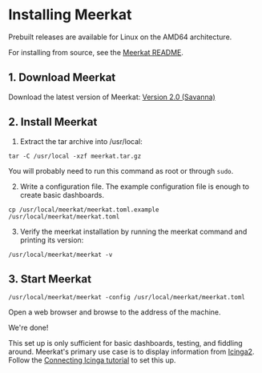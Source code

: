 # Installing Meerkat

Prebuilt releases are available for Linux on the AMD64 architecture.

For installing from source, see the [Meerkat README](https://github.com/meerkat-dashboard/meerkat).

## 1. Download Meerkat

Download the latest version of Meerkat:
[Version 2.0 (Savanna)](https://github.com/meerkat-dashboard/meerkat/releases/tag/2.0.3)

## 2. Install Meerkat

1. Extract the tar archive into /usr/local:
```
tar -C /usr/local -xzf meerkat.tar.gz
```
You will probably need to run this command as root or through `sudo`.

2. Write a configuration file. The example configuration file is enough to create basic dashboards.
```
cp /usr/local/meerkat/meerkat.toml.example /usr/local/meerkat/meerkat.toml
```

3. Verify the meerkat installation by running the meerkat command and printing its version:
```
/usr/local/meerkat/meerkat -v
```

## 3. Start Meerkat
```
/usr/local/meerkat/meerkat -config /usr/local/meerkat/meerkat.toml
```

Open a web browser and browse to the address of the machine.

We're done!

This set up is only sufficient for basic dashboards, testing, and fiddling around.
Meerkat's primary use case is to display information from [Icinga2](https://icinga.com).
Follow the [Connecting Icinga tutorial](connect-icinga) to set this up.
